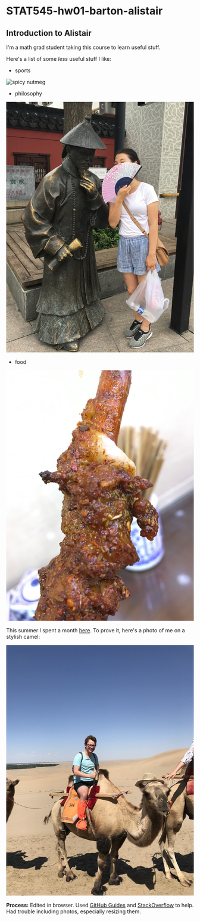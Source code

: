 # STAT545-hw01-barton-alistair

## Introduction to Alistair

I'm a math grad student taking this course to learn useful stuff.

Here's a list of some *less* useful stuff I like: 

* sports

![spicy nutmeg](https://media.giphy.com/media/ZDoJ0Rj05zqBG/giphy.gif)

* philosophy

![spicy thoughts](IMG_8823.JPG)

* food

![spicy cumin](IMG_8189.JPG)

This summer I spent a month [here](https://www.lonelyplanet.com/china). To prove it, here's a photo of me on a stylish camel:

![Camel](/IMG_6974.JPG)


**Process:** Edited in browser. Used [GitHub Guides](https://guides.github.com/) and [StackOverflow](https://stackoverflow.com/) to help. Had trouble including photos, especially resizing them.
